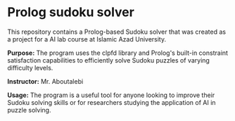 # Prolog sudoku solver
This repository contains a Prolog-based Sudoku solver that was created as a project for a AI lab course at Islamic Azad University.

**Purpose:** The program uses the clpfd library and Prolog's built-in constraint satisfaction capabilities to efficiently solve Sudoku puzzles of varying difficulty levels.

**Instructor:** Mr. Aboutalebi

**Usage:** The program is a useful tool for anyone looking to improve their Sudoku solving skills or for researchers studying the application of AI in puzzle solving.
